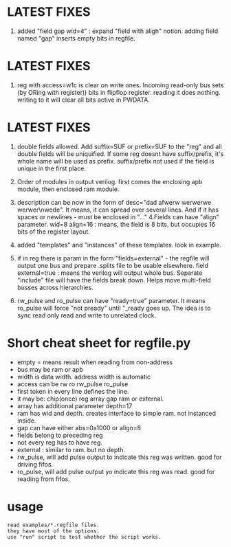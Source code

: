 # LATEST FIXES
1. added "field gap wid=4"   : expand "field with aligh" notion. adding field named "gap" inserts empty bits in regfile.

# LATEST FIXES
1. reg with access=w1c is clear on write ones. Incoming read-only bus sets (by ORing with register)) bits in flipflop register. reading it does nothing. writing to it will clear all bits active in PWDATA.

# LATEST FIXES

1. double fields allowed. Add suffix=SUF or prefix=SUF to the "reg" and all double fields 
    will be uniquified. If some reg doesnt have suffix/prefix, it's whole name will be used as prefix.
    suffix/prefix not used if the field is unique in the first place.

2. Order of modules in output verilog. first comes the enclosing apb module, then enclosed ram module.
3. description can be now in the form of  desc="dad afwerw werwerwe werwer\nwede". It means, it can spread over several lines. And if it has spaces or newlines - must be enclosed in "..."
4.Fields can have "align" parameter.   wid=8 align=16   : means, the field is 8 bits, but occupies 16 bits of the register layout.
5. added "templates" and "instances" of these templates. look in example. 
6. if in reg there is param in the form  "fields=external" - the regfile will output one bus and prepare <MOD>.splits file to be usable elsewhere.
field external=true   : means the verilog will output whole bus. Separate "include" file will have the fields break down. Helps move multi-field  busses across hierarchies.

7. rw_pulse and ro_pulse can have "ready=true" parameter. It means ro_pulse will force "not pready" until "<REG>_ready goes up. The idea is to sync read only read and write to unrelated clock.



# Short cheat sheet for regfile.py

 - empty =  means result when reading from non-address
 - bus may be ram or apb 
 - width is data width. address width is automatic
 - access can be rw ro  rw_pulse ro_pulse
 - first token in every line defines the line.
 - it may be: chip(once) reg array gap ram or external.
 - array has additional parameter depth=17
 - ram has wid and depth. creates interface to simple ram. not instanced inside.
 - gap can have either  abs=0x1000  or  align=8
 - fields belong to preceding reg
 - not every reg has to have reg. 
 - external : similar to ram. but no depth.
 - rw_pulse, will add pulse output to indicate this reg was written. good for driving fifos.
 - ro_pulse, will add pulse output yo indicate this reg was read. good for reading from fifos.


# usage
    read examples/*.regfile files.
    they have most of the options.
    use "run" script to test whether the script works.

